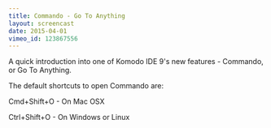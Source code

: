 ```yaml
---
title: Commando - Go To Anything
layout: screencast
date: 2015-04-01
vimeo_id: 123867556
---
```


A quick introduction into one of Komodo IDE 9's new features - Commando, or Go To Anything.

The default shortcuts to open Commando are:

Cmd+Shift+O - On Mac OSX

Ctrl+Shift+O - On Windows or Linux
